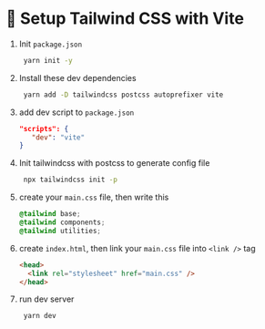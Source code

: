# 🌈 Setup Tailwind CSS with Vite

1. Init `package.json`

   ```bash
    yarn init -y
   ```

1. Install these dev dependencies

   ```bash
    yarn add -D tailwindcss postcss autoprefixer vite
   ```

1. add dev script to `package.json`

   ```json
   "scripts": {
      "dev": "vite"
   }
   ```

1. Init tailwindcss with postcss to generate config file

   ```bash
    npx tailwindcss init -p
   ```

1. create your `main.css` file, then write this

   ```css
   @tailwind base;
   @tailwind components;
   @tailwind utilities;
   ```

1. create `index.html`, then link your `main.css` file into `<link />` tag

   ```html
   <head>
     <link rel="stylesheet" href="main.css" />
   </head>
   ```

1. run dev server

   ```bash
    yarn dev
   ```
